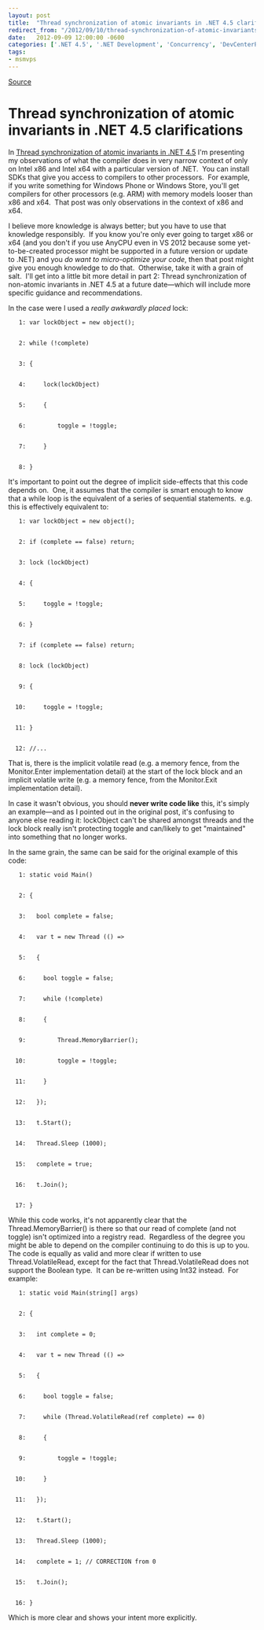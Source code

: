 ```yaml
---
layout: post
title:  "Thread synchronization of atomic invariants in .NET 4.5 clarifications"
redirect_from: "/2012/09/10/thread-synchronization-of-atomic-invariants-in-net-4-5-clarifications/"
date:   2012-09-09 12:00:00 -0600
categories: ['.NET 4.5', '.NET Development', 'Concurrency', 'DevCenterPost', 'Multithreaded', 'Software Development Guidance']
tags:
- msmvps
---
```

[Source](http://blogs.msmvps.com/peterritchie/2012/09/10/thread-synchronization-of-atomic-invariants-in-net-4-5-clarifications/ "Permalink to Thread synchronization of atomic invariants in .NET 4.5 clarifications")

# Thread synchronization of atomic invariants in .NET 4.5 clarifications

In [Thread synchronization of atomic invariants in .NET 4.5][1] I'm presenting my observations of what the compiler does in very narrow context of only on Intel x86 and Intel x64 with a particular version of .NET.  You can install SDKs that give you access to compilers to other processors.  For example, if you write something for Windows Phone or Windows Store, you'll get compilers for other processors (e.g. ARM) with memory models looser than x86 and x64.  That post was only observations in the context of x86 and x64.  

I believe more knowledge is always better; but you have to use that knowledge responsibly.  If you know you're only ever going to target x86 or x64 (and you don't if you use AnyCPU even in VS 2012 because some yet-to-be-created processor might be supported in a future version or update to .NET) and you _do want to micro-optimize your code_, then that post might give you enough knowledge to do that.  Otherwise, take it with a grain of salt.  I'll get into a little bit more detail in part 2: Thread synchronization of non-atomic invariants in .NET 4.5 at a future date—which will include more specific guidance and recommendations.

In the case were I used a _really awkwardly placed_ lock:
    
    
       1: var lockObject = new object();
    
    
       2: while (!complete)
    
    
       3: {
    
    
       4:     lock(lockObject)
    
    
       5:     {
    
    
       6:         toggle = !toggle;
    
    
       7:     }
    
    
       8: }

It's important to point out the degree of implicit side-effects that this code depends on.  One, it assumes that the compiler is smart enough to know that a while loop is the equivalent of a series of sequential statements.  e.g. this is effectively equivalent to:
    
    
       1: var lockObject = new object();
    
    
       2: if (complete == false) return;
    
    
       3: lock (lockObject)
    
    
       4: {
    
    
       5:     toggle = !toggle;
    
    
       6: }
    
    
       7: if (complete == false) return;
    
    
       8: lock (lockObject)
    
    
       9: {
    
    
      10:     toggle = !toggle;
    
    
      11: }
    
    
      12: //...

That is, there is the implicit volatile read (e.g. a memory fence, from the Monitor.Enter implementation detail) at the start of the lock block and an implicit volatile write (e.g. a memory fence, from the Monitor.Exit implementation detail).

In case it wasn't obvious, you should **never write code like** this, it's simply an example—and as I pointed out in the original post, it's confusing to anyone else reading it: lockObject can't be shared amongst threads and the lock block really isn't protecting toggle and can/likely to get "maintained" into something that no longer works.

In the same grain, the same can be said for the original example of this code:
    
    
       1: static void Main()
    
    
       2: {
    
    
       3:   bool complete = false; 
    
    
       4:   var t = new Thread (() =>
    
    
       5:   {
    
    
       6:     bool toggle = false;
    
    
       7:     while (!complete)
    
    
       8:     {
    
    
       9:         Thread.MemoryBarrier();
    
    
      10:         toggle = !toggle;
    
    
      11:     }
    
    
      12:   });
    
    
      13:   t.Start();
    
    
      14:   Thread.Sleep (1000);
    
    
      15:   complete = true;
    
    
      16:   t.Join();
    
    
      17: }

While this code works, it's not apparently clear that the Thread.MemoryBarrier() is there so that our read of complete (and not toggle) isn't optimized into a registry read.  Regardless of the degree you might be able to depend on the compiler continuing to do this is up to you.  The code is equally as valid and more clear if written to use Thread.VolatileRead, except for the fact that Thread.VolatileRead does not support the Boolean type.  It can be re-written using Int32 instead.  For example:
    
    
       1: static void Main(string[] args)
    
    
       2: {
    
    
       3:   int complete = 0; 
    
    
       4:   var t = new Thread (() =>
    
    
       5:   {
    
    
       6:     bool toggle = false;
    
    
       7:     while (Thread.VolatileRead(ref complete) == 0)
    
    
       8:     {
    
    
       9:         toggle = !toggle;
    
    
      10:     }
    
    
      11:   });
    
    
      12:   t.Start();
    
    
      13:   Thread.Sleep (1000);
    
    
      14:   complete = 1; // CORRECTION from 0
    
    
      15:   t.Join();
    
    
      16: }

Which is more clear and shows your intent more explicitly.

[1]: http://blogs.msmvps.com/blogs/peterritchie/archive/2012/09/09/thread-synchronization-of-atomic-invariants-in-net-4-5.aspx

